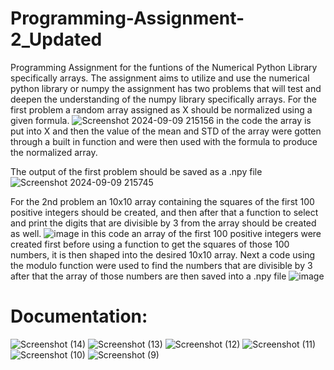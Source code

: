 # Programming-Assignment-2_Updated
Programming Assignment for the funtions of the Numerical Python Library specifically arrays. The assignment aims to utilize and use the numerical python library or numpy the assignment has two problems that will test and deepen the understanding of the numpy library
specifically arrays. For the first problem a random array assigned as X should be normalized using a given formula.
![Screenshot 2024-09-09 215156](https://github.com/user-attachments/assets/adbb0a02-bb80-448a-a68b-065376f7777f)
in the code the array is put into X and then the value of the mean and STD of the array were gotten through a built in function and were then used with the formula to produce the normalized array.

The output of the first problem should be saved as a .npy file
![Screenshot 2024-09-09 215745](https://github.com/user-attachments/assets/6b4d75c2-6a17-47fc-8c37-a6b255815f47)

For the 2nd problem an 10x10 array containing the squares of the first 100 positive integers should be created, and then after that a function to select and print the digits that are divisible by 3 from the array should be created as well.
![image](https://github.com/user-attachments/assets/a8dcc8cd-358c-4e81-8dc6-b0bb7a009718)
in this code an array of the first 100 positive integers were created first before using a function to get the squares of those 100 numbers, it is then shaped into the desired 10x10 array. Next a code using the modulo function were used to find the numbers that are divisible by 3 after that the array of those numbers are then saved into a .npy file
![image](https://github.com/user-attachments/assets/153e28bc-2577-4410-aa6e-8f45f636ebbc)



# Documentation:
![Screenshot (14)](https://github.com/user-attachments/assets/a4fd4ca5-8ad5-46dc-8136-94c1551b3b2c)
![Screenshot (13)](https://github.com/user-attachments/assets/b3c468ac-e2c4-48e3-85f6-c82d3e321197)
![Screenshot (12)](https://github.com/user-attachments/assets/fd8cdbac-4ad6-4e84-8537-51c91dd72b6c)
![Screenshot (11)](https://github.com/user-attachments/assets/21653702-a43c-4e33-bc91-16c615e2e3ae)
![Screenshot (10)](https://github.com/user-attachments/assets/27498883-0e5a-4b0e-8602-07646fc3821a)
![Screenshot (9)](https://github.com/user-attachments/assets/bbc23b22-700d-45b2-9f2d-83bd7601ed0f)


